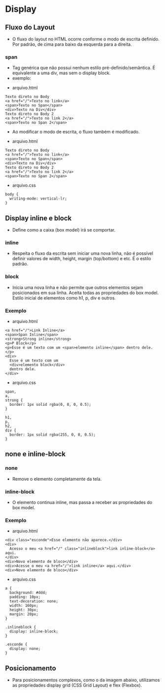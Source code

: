 # Display

## Fluxo do Layout
* O fluxo do layout no HTML ocorre conforme o modo de escrita definido. Por padrão, de cima para baixo da esquerda para a direita.

### span
* Tag genérica que não possui nenhum estilo pré-definido/semântica. É equivalente a uma div, mas sem o display block.
* exemplo:
- arquivo.html
```
Texto direto no Body
<a href="/">Texto no link</a>
<span>Texto no Span</span>
<div>Texto na Div</div>
Texto direto no Body 2
<a href="/">Texto no link 2</a>
<span>Texto no Span 2</span>

```
* Ao modificar o modo de escrita, o fluxo também é modificado.
- arquivo.html
```
Texto direto no Body
<a href="/">Texto no link</a>
<span>Texto no Span</span>
<div>Texto na Div</div>
Texto direto no Body 2
<a href="/">Texto no link 2</a>
<span>Texto no Span 2</span>

```
- arquivo.css
```
body {
  writing-mode: vertical-lr;
}

```

## Display inline e block
* Define como a caixa (box model) irá se comportar.

### inline
* Respeita o fluxo da escrita sem iniciar uma nova linha, não é possível definir valores de width, height, margin (top/bottom) e etc. É o estilo padrão.

### block
* Inicia uma nova linha e não permite que outros elementos sejam posicionados em sua linha. Aceita todas as propriedades do box model. Estilo inicial de elementos como h1, p, div e outros.

### Exemplo
- arquivo.html
```<h1>H1 Block</h1>
<a href="/">Link Inline</a>
<span>Span Inline</span>
<strong>Strong inline</strong>
<p>P Block</p>
<p>Esse é um texto com um <span>elemento inline</span> dentro dele.</p>
<div>
  Esse é um texto com um
  <div>elemento block</div>
  dentro dele.
</div>

```
- arquivo.css
```
span,
a,
strong {
  border: 1px solid rgba(0, 0, 0, 0.5);
}

h1,
p,
h2,
div {
  border: 1px solid rgba(255, 0, 0, 0.5);
}

```

## none e inline-block

### none
* Remove o elemento completamente da tela.

### inline-block
* O elemento continua inline, mas passa a receber as propriedades do box model.

### Exemplo
- arquivo.html
```
<div class="esconde">Esse elemento não aparece.</div>
<div>
  Acesso o meu <a href="/" class="inlineblock">link inline-block</a> aqui.
</div>
<div>Novo elemento de bloco</div>
<div>Acesse o meu <a href="/">link inline</a> aqui.</div>
<div>Novo elemento de bloco</div>

```
- arquivo.css
```
a {
  background: #ddd;
  padding: 10px;
  text-decoration: none;
  width: 160px;
  height: 30px;
  margin: 20px;
}

.inlineblock {
  display: inline-block;
}

.esconde {
  display: none;
}

```
## Posicionamento
* Para posicionamentos complexos, como o da imagem abaixo, utilizamos as propriedades display grid (CSS Grid Layout) e flex (Flexbox).



